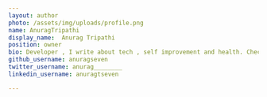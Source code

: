 ```yaml
---
layout: author
photo: /assets/img/uploads/profile.png
name: AnuragTripathi
display_name:  Anurag Tripathi
position: owner
bio: Developer , I write about tech , self improvement and health. Check **<a href="/about/">About</a>**
github_username: anuragseven
twitter_username: anurag________
linkedin_username: anuragtseven

---
```


